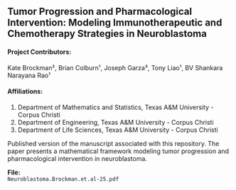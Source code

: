 ## Tumor Progression and Pharmacological Intervention: Modeling Immunotherapeutic and Chemotherapy Strategies in Neuroblastoma

#### Project Contributors:  
Kate Brockman², Brian Colburn¹, Joseph Garza³, Tony Liao¹, BV Shankara Narayana Rao¹

#### Affiliations:
1. Department of Mathematics and Statistics, Texas A&M University - Corpus Christi  
3. Department of Engineering, Texas A&M University - Corpus Christi
2. Department of Life Sciences, Texas A&M University - Corpus Christi

Published version of the manuscript associated with this repository. The paper presents a mathematical framework modeling tumor progression and pharmacological intervention in neuroblastoma.

**File:**  
`Neuroblastoma.Brockman.et.al-25.pdf`
<br><br>
